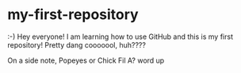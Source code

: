 # my-first-repository
:-) 
Hey everyone! I am learning how to use GitHub and this is my first repository! Pretty dang cooooool, huh???? 

On a side note, Popeyes or Chick Fil A? 
word up
